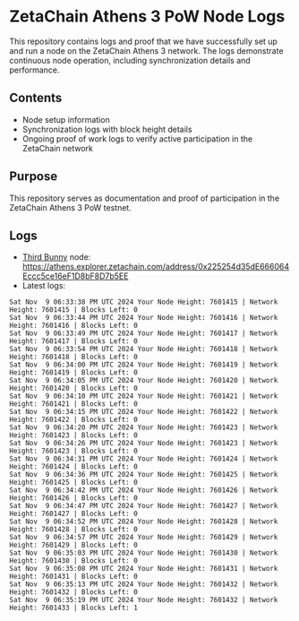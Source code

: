 # ZetaChain Athens 3 PoW Node Logs
This repository contains logs and proof that we have successfully set up and run a node on the ZetaChain Athens 3 network. The logs demonstrate continuous node operation, including synchronization details and performance.

## Contents
- Node setup information
- Synchronization logs with block height details
- Ongoing proof of work logs to verify active participation in the ZetaChain network

## Purpose
This repository serves as documentation and proof of participation in the ZetaChain Athens 3 PoW testnet.

## Logs

- [Third Bunny](https://thirdbunny.xyz/) node: https://athens.explorer.zetachain.com/address/0x225254d35dE666064Eccc5ce16eF1D8bF8D7b5EE
- Latest logs:
```
Sat Nov  9 06:33:38 PM UTC 2024 Your Node Height: 7601415 | Network Height: 7601415 | Blocks Left: 0
Sat Nov  9 06:33:44 PM UTC 2024 Your Node Height: 7601416 | Network Height: 7601416 | Blocks Left: 0
Sat Nov  9 06:33:49 PM UTC 2024 Your Node Height: 7601417 | Network Height: 7601417 | Blocks Left: 0
Sat Nov  9 06:33:54 PM UTC 2024 Your Node Height: 7601418 | Network Height: 7601418 | Blocks Left: 0
Sat Nov  9 06:34:00 PM UTC 2024 Your Node Height: 7601419 | Network Height: 7601419 | Blocks Left: 0
Sat Nov  9 06:34:05 PM UTC 2024 Your Node Height: 7601420 | Network Height: 7601420 | Blocks Left: 0
Sat Nov  9 06:34:10 PM UTC 2024 Your Node Height: 7601421 | Network Height: 7601421 | Blocks Left: 0
Sat Nov  9 06:34:15 PM UTC 2024 Your Node Height: 7601422 | Network Height: 7601422 | Blocks Left: 0
Sat Nov  9 06:34:20 PM UTC 2024 Your Node Height: 7601423 | Network Height: 7601423 | Blocks Left: 0
Sat Nov  9 06:34:26 PM UTC 2024 Your Node Height: 7601423 | Network Height: 7601423 | Blocks Left: 0
Sat Nov  9 06:34:31 PM UTC 2024 Your Node Height: 7601424 | Network Height: 7601424 | Blocks Left: 0
Sat Nov  9 06:34:36 PM UTC 2024 Your Node Height: 7601425 | Network Height: 7601425 | Blocks Left: 0
Sat Nov  9 06:34:42 PM UTC 2024 Your Node Height: 7601426 | Network Height: 7601426 | Blocks Left: 0
Sat Nov  9 06:34:47 PM UTC 2024 Your Node Height: 7601427 | Network Height: 7601427 | Blocks Left: 0
Sat Nov  9 06:34:52 PM UTC 2024 Your Node Height: 7601428 | Network Height: 7601428 | Blocks Left: 0
Sat Nov  9 06:34:57 PM UTC 2024 Your Node Height: 7601429 | Network Height: 7601429 | Blocks Left: 0
Sat Nov  9 06:35:03 PM UTC 2024 Your Node Height: 7601430 | Network Height: 7601430 | Blocks Left: 0
Sat Nov  9 06:35:08 PM UTC 2024 Your Node Height: 7601431 | Network Height: 7601431 | Blocks Left: 0
Sat Nov  9 06:35:13 PM UTC 2024 Your Node Height: 7601432 | Network Height: 7601432 | Blocks Left: 0
Sat Nov  9 06:35:19 PM UTC 2024 Your Node Height: 7601432 | Network Height: 7601433 | Blocks Left: 1
```
